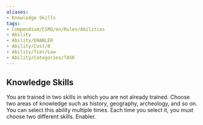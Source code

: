 ```yaml
---
aliases:
- Knowledge Skills
tags:
- Compendium/CSRD/en/Rules/Abilities
- Ability
- Ability/ENABLER
- Ability/Cost/0
- Ability/Tier/Low
- Ability/Categories/TASK
---
```


  
## Knowledge Skills  
You are trained in two skills in which you are not already trained. Choose two areas of knowledge such as history, geography, archeology, and so on. You can select this ability multiple times. Each time you select it, you must choose two different skills. Enabler. 